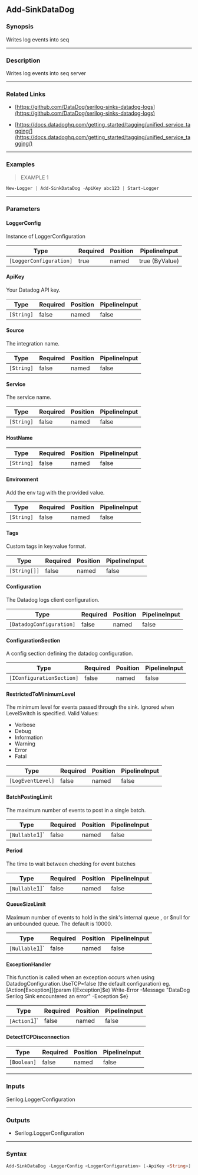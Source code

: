 Add-SinkDataDog
---------------

### Synopsis
Writes log events into seq

---

### Description

Writes log events into seq server

---

### Related Links
* [https://github.com/DataDog/serilog-sinks-datadog-logs](https://github.com/DataDog/serilog-sinks-datadog-logs)

* [https://docs.datadoghq.com/getting_started/tagging/unified_service_tagging/](https://docs.datadoghq.com/getting_started/tagging/unified_service_tagging/)

---

### Examples
> EXAMPLE 1

```PowerShell
New-Logger | Add-SinkDataDog -ApiKey abc123 | Start-Logger
```

---

### Parameters
#### **LoggerConfig**
Instance of LoggerConfiguration

|Type                   |Required|Position|PipelineInput |
|-----------------------|--------|--------|--------------|
|`[LoggerConfiguration]`|true    |named   |true (ByValue)|

#### **ApiKey**
Your Datadog API key.

|Type      |Required|Position|PipelineInput|
|----------|--------|--------|-------------|
|`[String]`|false   |named   |false        |

#### **Source**
The integration name.

|Type      |Required|Position|PipelineInput|
|----------|--------|--------|-------------|
|`[String]`|false   |named   |false        |

#### **Service**
The service name.

|Type      |Required|Position|PipelineInput|
|----------|--------|--------|-------------|
|`[String]`|false   |named   |false        |

#### **HostName**

|Type      |Required|Position|PipelineInput|
|----------|--------|--------|-------------|
|`[String]`|false   |named   |false        |

#### **Environment**
Add the env tag with the provided value.

|Type      |Required|Position|PipelineInput|
|----------|--------|--------|-------------|
|`[String]`|false   |named   |false        |

#### **Tags**
Custom tags in key:value format.

|Type        |Required|Position|PipelineInput|
|------------|--------|--------|-------------|
|`[String[]]`|false   |named   |false        |

#### **Configuration**
The Datadog logs client configuration.

|Type                    |Required|Position|PipelineInput|
|------------------------|--------|--------|-------------|
|`[DatadogConfiguration]`|false   |named   |false        |

#### **ConfigurationSection**
A config section defining the datadog configuration.

|Type                     |Required|Position|PipelineInput|
|-------------------------|--------|--------|-------------|
|`[IConfigurationSection]`|false   |named   |false        |

#### **RestrictedToMinimumLevel**
The minimum level for events passed through the sink. Ignored when LevelSwitch is specified.
Valid Values:

* Verbose
* Debug
* Information
* Warning
* Error
* Fatal

|Type             |Required|Position|PipelineInput|
|-----------------|--------|--------|-------------|
|`[LogEventLevel]`|false   |named   |false        |

#### **BatchPostingLimit**
The maximum number of events to post in a single batch.

|Type          |Required|Position|PipelineInput|
|--------------|--------|--------|-------------|
|`[Nullable`1]`|false   |named   |false        |

#### **Period**
The time to wait between checking for event batches

|Type          |Required|Position|PipelineInput|
|--------------|--------|--------|-------------|
|`[Nullable`1]`|false   |named   |false        |

#### **QueueSizeLimit**
Maximum number of events to hold in the sink's internal queue , or $null
      for an unbounded queue. The default is 10000.

|Type          |Required|Position|PipelineInput|
|--------------|--------|--------|-------------|
|`[Nullable`1]`|false   |named   |false        |

#### **ExceptionHandler**
This function is called when an exception occurs when using
      DatadogConfiguration.UseTCP=false (the default configuration)
eg. [Action[Exception]]{param ([Exception]$e) Write-Error -Message "DataDog Serilog Sink encountered an error" -Exception $e}

|Type        |Required|Position|PipelineInput|
|------------|--------|--------|-------------|
|`[Action`1]`|false   |named   |false        |

#### **DetectTCPDisconnection**

|Type       |Required|Position|PipelineInput|
|-----------|--------|--------|-------------|
|`[Boolean]`|false   |named   |false        |

---

### Inputs
Serilog.LoggerConfiguration

---

### Outputs
* Serilog.LoggerConfiguration

---

### Syntax
```PowerShell
Add-SinkDataDog -LoggerConfig <LoggerConfiguration> [-ApiKey <String>] [-Source <String>] [-Service <String>] [-HostName <String>] [-Environment <String>] [-Tags <String[]>] [-Configuration <DatadogConfiguration>] [-ConfigurationSection <IConfigurationSection>] [-RestrictedToMinimumLevel {Verbose | Debug | Information | Warning | Error | Fatal}] [-BatchPostingLimit <Nullable`1>] [-Period <Nullable`1>] [-QueueSizeLimit <Nullable`1>] [-ExceptionHandler <Action`1>] [-DetectTCPDisconnection <Boolean>] [<CommonParameters>]
```
